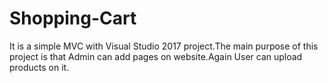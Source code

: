 # Shopping-Cart
It is a simple MVC with Visual Studio 2017 project.The main purpose of this project is that Admin can add pages on website.Again User can upload products on it.
